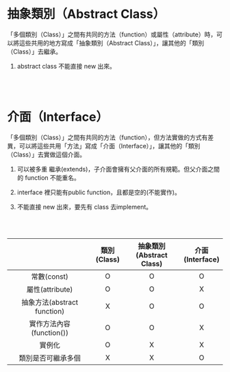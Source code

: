# 抽象類別（Abstract Class）
「多個類別（Class）」之間有共同的方法（function）或屬性（attribute）時，可以將這些共用的地方寫成「抽象類別（Abstract Class）」，讓其他的「類別（Class）」去繼承。

1. abstract class 不能直接 new 出來。


<br/>

<br/>

# 介面（Interface）
「多個類別（Class）」之間有共同的方法（function），但方法實做的方式有差異，可以將這些共用「方法」寫成「介面（Interface）」，讓其他的「類別（Class）」去實做這個介面。  

1. 可以被多重 繼承(extends)，子介面會擁有父介面的所有規範。但父介面之間的 function 不能重名。

2. interface 裡只能有public function，且都是空的(不能實作)。
3. 不能直接 new 出來，要先有 class 去implement。

<br/>

<br/>


||類別<br/>(Class)|抽象類別<br/>(Abstract Class)|介面<br/>(Interface)|
|:--:|:--:|:--:|:--:|
|常數(const)|O|O|O|
|屬性(attribute)|O|O|X|
|抽象方法(abstract function)|X|O|O|
|實作方法內容(function())|O|O|X|
|實例化|O|X|X|
|類別是否可繼承多個|X|X|O|